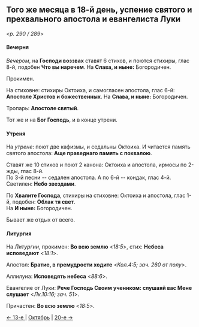 
## Того же месяца в 18-й день, успение святого и прехвального апостола и евангелиста Луки

<*p. 290 / 289*>

#### Вечерня

*Вечером*, на **Господи воззвах** ставят 6 стихов, и поются стихиры, глас 8-й, подобен **Что вы наречем**. 
На **Слава, и ныне:** Богородичен. 

Прокимен. 

На стиховне: стихиры Октоиха, и самогласен апостола, глас 6-й: **Апостоле Христов и божественных**. 
На **Слава, и ныне:** Богородичен. 

Тропарь: **Апостоле святый**. 

Тот же и на **Бог Господь**, и в конце утрени. 

#### Утреня

На *утрене*: поют две кафизмы, и седальны Октоиха. 
И читается память святого апостола: **Аще праведнаго память с похвалою**. 

Ставят же 10 стихов и поют 2 канона: Октоиха и апостола, ирмосы по 2-жды, глас 8-й.  
По 3-й песни -- седален апостола. 
А по 6-й -- кондак, глас 4-й. 
Светилен: **Небо звездами**. 

По **Хвалите Господа**, стихиры на стиховне: Октоиха и апостола, глас 1-й, подобен: **Облак тя свет**.  
На **И ныне:** Богородичен. 

Бывает же отдых от всего.

#### Литургия

На *Литургии*, прокимен: **Во всю землю** <*18:5*>, стих: **Небеса исповедают** <*18:1*>. 

Апостол: **Братие, в премудрости ходите** <*Кол.4:5; зач. 260 от полу*>. 

Аллилуиа: **Исповедять небеса** <*88:6*>. 

Евангелие от Луки: **Рече Господь Своим учеником: слушаяй вас Мене слушает** <*Лк.10:16; зач. 51*>.

Причастен: **Во всю землю** <*18:5*>.

[← 13-е ](10_13_AST.ru.md) | [Октябрь](README.md#18-й) | [20-е →](10_20_AST.ru.md)
